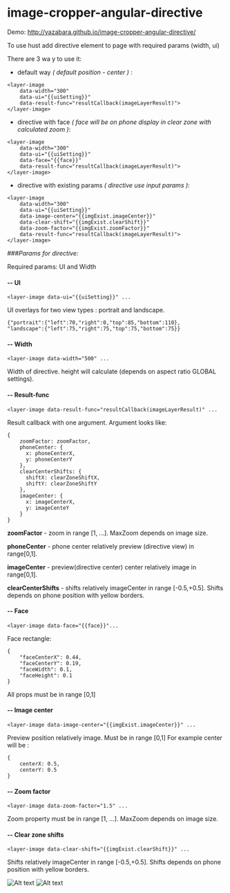 # image-cropper-angular-directive

Demo: http://yazabara.github.io/image-cropper-angular-directive/

To use hust add directive element to page with required params (width, ui)

There are 3 wa y to use it:

- default way *( default position - center )* :
```
<layer-image
    data-width="300"
    data-ui="{{uiSetting}}"
    data-result-func="resultCallback(imageLayerResult)">
</layer-image>
```
- directive with face *( face will be on phone display in clear zone with calculated zoom )*:
```
<layer-image
    data-width="300"
    data-ui="{{uiSetting}}"
    data-face="{{face}}"
    data-result-func="resultCallback(imageLayerResult)">
</layer-image>
```
- directive with existing params *( directive use input params )*:
```
<layer-image
    data-width="300"
    data-ui="{{uiSetting}}"
    data-image-center="{{imgExist.imageCenter}}"
    data-clear-shift="{{imgExist.clearShift}}"
    data-zoom-factor="{{imgExist.zoomFactor}}"
    data-result-func="resultCallback(imageLayerResult)">
</layer-image>
```


###*Params for directive:*

Required params: UI and Width

#### -- UI

```
<layer-image data-ui="{{uiSetting}}" ...
```

UI overlays for two view types : portrait and landscape.
```
{"portrait":{"left":70,"right":0,"top":85,"bottom":110},
"landscape":{"left":75,"right":75,"top":75,"bottom":75}}
```

#### -- Width

```
<layer-image data-width="500" ...
```

Width of directive. height will calculate (depends on aspect ratio GLOBAL settings).

#### -- Result-func 

```
<layer-image data-result-func="resultCallback(imageLayerResult)" ...
```

Result callback with one argument. Argument looks like:

```
{
    zoomFactor: zoomFactor,
    phoneCenter: {
      x: phoneCenterX,
      y: phoneCenterY
    },
    clearCenterShifts: {
      shiftX: clearZoneShiftX,
      shiftY: clearZoneShiftY
    },
    imageCenter: {
      x: imageCenterX,
      y: imageCenteY
    }
}
```
**zoomFactor** - zoom in range [1, ...]. MaxZoom depends on image size.

**phoneCenter** - phone center relatively preview (directive view) in range[0,1].

**imageCenter** - preview(directive center) center relatively image in range[0,1].

**clearCenterShifts** - shifts relatively imageCenter in range [-0.5,+0.5]. 
Shifts depends on  phone position with yellow borders.

#### -- Face

```
<layer-image data-face="{{face}}"...
```

Face rectangle:
```
{
    "faceCenterX": 0.44,
    "faceCenterY": 0.19,
    "faceWidth": 0.1,
    "faceHeight": 0.1
}
```
All props must be in range [0,1]

#### -- Image center

```
<layer-image data-image-center="{{imgExist.imageCenter}}" ...
```

Preview position relatively image. Must be in range [0,1] For example center will be :
```
{
    centerX: 0.5,
    centerY: 0.5
}
```
#### -- Zoom factor

```
<layer-image data-zoom-factor="1.5" ...
```

Zoom property must be in range [1, ...]. MaxZoom depends on image size.

#### -- Clear zone shifts

```
<layer-image data-clear-shift="{{imgExist.clearShift}}" ...
```

Shifts relatively imageCenter in range [-0.5,+0.5]. Shifts depends on  phone position with yellow borders.

![Alt text](/../gh-pages/resources/images/github/clear-zone.png?raw=true "Clear zone")
![Alt text](/../gh-pages/resources/images/github/clear-zone-center.png?raw=true "Clear zone center with shifts")


